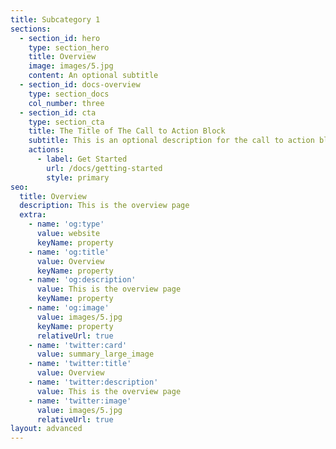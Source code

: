 ```yaml
---
title: Subcategory 1
sections:
  - section_id: hero
    type: section_hero
    title: Overview
    image: images/5.jpg
    content: An optional subtitle
  - section_id: docs-overview
    type: section_docs
    col_number: three
  - section_id: cta
    type: section_cta
    title: The Title of The Call to Action Block
    subtitle: This is an optional description for the call to action block.
    actions:
      - label: Get Started
        url: /docs/getting-started
        style: primary
seo:
  title: Overview
  description: This is the overview page
  extra:
    - name: 'og:type'
      value: website
      keyName: property
    - name: 'og:title'
      value: Overview
      keyName: property
    - name: 'og:description'
      value: This is the overview page
      keyName: property
    - name: 'og:image'
      value: images/5.jpg
      keyName: property
      relativeUrl: true
    - name: 'twitter:card'
      value: summary_large_image
    - name: 'twitter:title'
      value: Overview
    - name: 'twitter:description'
      value: This is the overview page
    - name: 'twitter:image'
      value: images/5.jpg
      relativeUrl: true
layout: advanced
---
```

